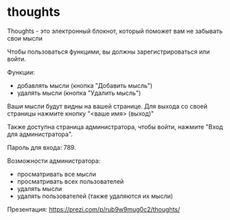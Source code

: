 # thoughts
Thoughts - это электронный блокнот, который поможет вам не забывать свои мысли

Чтобы пользоваться функцими, вы должны зарегистрироваться или войти.

Функции: 
  * добавлять мысли (кнопка "Добавить мысль")
  * удалять мысли (кнопка "Удалить мысль")
  
Ваши мысли будут видны на вашей странице.
Для выхода со своей страницы нажмите кнопку "<ваше имя> (выход)"

Также доступна страница администратора, чтобы войти, нажмите "Вход для администратора".

Пароль для входа: 789.

Возможности администратора:
 * просматривать все мысли
 * просматривать всех пользователей
 * удалять мысли
 * удалять пользователей (также удаляются их мысли)

Презентация:
https://prezi.com/p/rub9w9mug0c2/thoughts/
